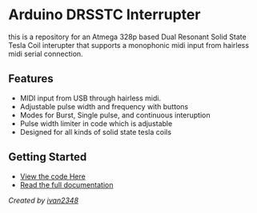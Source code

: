 # Arduino DRSSTC Interrupter

this is a repository for an Atmega 328p based Dual Resonant 
Solid State Tesla Coil interupter that supports a monophonic
midi input from hairless midi serial connection.

## Features
- MIDI input from USB through hairless midi.
- Adjustable pulse width and frequency with buttons
- Modes for Burst, Single pulse, and continuous interuption
- Pulse width limiter in code which is adjustable
- Designed for all kinds of solid state tesla coils

## Getting Started
- [View the code Here](MonophonicInterupter.ino)
- [Read the full documentation](documentation.md)

*Created by [ivan2348](https://github.com/ivan2348)*
